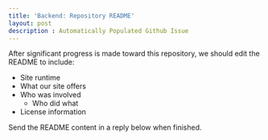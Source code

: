 ```yaml
---
title: 'Backend: Repository README'
layout: post
description : Automatically Populated Github Issue
---
```


After significant progress is made toward this repository, we should edit the README to include:
- Site runtime
- What our site offers
- Who was involved
    - Who did what
- License information

Send the README content in a reply below when finished.

